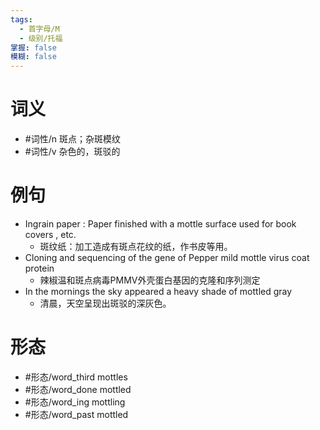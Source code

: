 ```yaml
---
tags:
  - 首字母/M
  - 级别/托福
掌握: false
模糊: false
---
```

# 词义
- #词性/n  斑点；杂斑模纹
- #词性/v  杂色的，斑驳的
# 例句
- Ingrain paper : Paper finished with a mottle surface used for book covers , etc.
	- 斑纹纸：加工造成有斑点花纹的纸，作书皮等用。
- Cloning and sequencing of the gene of Pepper mild mottle virus coat protein
	- 辣椒温和斑点病毒PMMV外壳蛋白基因的克隆和序列测定
- In the mornings the sky appeared a heavy shade of mottled gray
	- 清晨，天空呈现出斑驳的深灰色。
# 形态
- #形态/word_third mottles
- #形态/word_done mottled
- #形态/word_ing mottling
- #形态/word_past mottled
